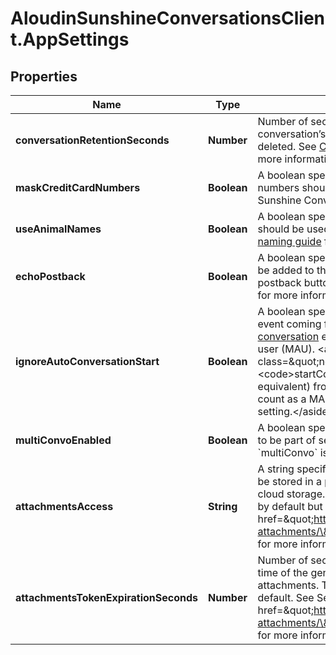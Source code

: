 # AloudinSunshineConversationsClient.AppSettings

## Properties

Name | Type | Description | Notes
------------ | ------------- | ------------- | -------------
**conversationRetentionSeconds** | **Number** | Number of seconds of inactivity before a conversation’s messages  will be automatically deleted. See  [Conversation Retention Seconds](https://docs.smooch.io/rest/#conversation-retention-seconds) for more information.  | [optional] 
**maskCreditCardNumbers** | **Boolean** | A boolean specifying whether credit card numbers should be masked  when sent through Sunshine Conversations.  | [optional] 
**useAnimalNames** | **Boolean** | A boolean specifying whether animal names should be used for  unnamed users. See the  [user naming guide](https://docs.smooch.io/guide/receiving-messages/#message-author-name) for details.  | [optional] 
**echoPostback** | **Boolean** | A boolean specifying whether a message should be added to the conversation  history when a postback button is clicked. See  [Echo Postbacks](https://docs.smooch.io/rest/#echo-postbacks) for more information.  | [optional] 
**ignoreAutoConversationStart** | **Boolean** | A boolean specifying whether a non message event coming from a channel will  trigger a  [start conversation](https://docs.smooch.io/rest/#section/Webhook-Triggers) event and count as a monthly active user (MAU). &lt;aside class&#x3D;\&quot;notice\&quot;&gt;Calling &lt;code&gt;startConversation()&lt;/code&gt; (or equivalent) from the Android,  iOS or Web SDK will count as a MAU, regardless of the value of this setting.&lt;/aside&gt;  | [optional] 
**multiConvoEnabled** | **Boolean** | A boolean specifying whether users are allowed to be part of several conversations. Enabling &#x60;multiConvo&#x60; is **irreversible**.  | [optional] 
**attachmentsAccess** | **String** | A string specifying whether attachments should be stored in a publicly or privately accessible cloud storage. attachmentsAccess is set to public by default but can be modified to private. See &lt;a href&#x3D;\&quot;https://docs.smooch.io/guide/private-attachments/\&quot;&gt;Private Attachments&lt;/a&gt; for more information.  | [optional] 
**attachmentsTokenExpirationSeconds** | **Number** | Number of seconds representing the expiration time of the generated media tokens for private attachments. The JWT will be valid for 2 hours by default. See See &lt;a href&#x3D;\&quot;https://docs.smooch.io/guide/private-attachments/\&quot;&gt;Private Attachments&lt;/a&gt; for more information.  | [optional] 


